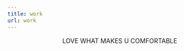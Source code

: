```yaml
---
title: work
url: work
---
```

<div align="center">
	<p>
    	LOVE WHAT MAKES U COMFORTABLE
	</p>
</div>

#### 
